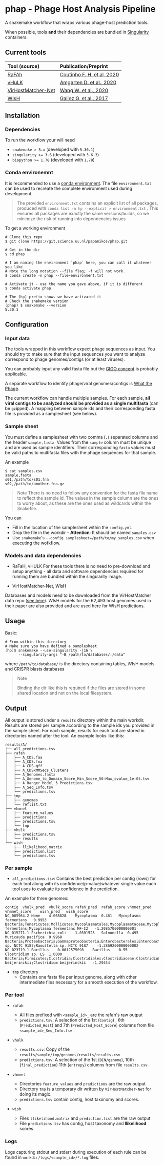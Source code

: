 # phap - Phage Host Analysis Pipeline

A snakemake workflow that wraps various phage-host prediction tools.

When possible, tools **and** their dependencies are bundled in 
[Singularity](https://sylabs.io/) containers.

## Current tools

|Tool (source) | Publication/Preprint |
|:------|:------|
[RaFAh](https://sourceforge.net/projects/rafah/)|[Coutinho F. H. et al. 2020](https://www.biorxiv.org/content/10.1101/2020.09.25.313155v1?rss=1)
[vHuLK](https://github.com/LaboratorioBioinformatica/vHULK)|[Amgarten D. et al., 2020](https://www.biorxiv.org/content/10.1101/2020.12.06.413476v1)
[VirHostMatcher-Net](https://github.com/WeiliWw/VirHostMatcher-Net)|[Wang W. et al., 2020](https://doi.org/10.1093/nargab/lqaa044])
[WIsH](https://github.com/soedinglab/WIsH)|[Galiez G. et al., 2017](https://academic.oup.com/bioinformatics/article/33/19/3113/3964377)


## Installation

### Dependencies

To run the workflow your will need
- `snakemake > 5.x` (developed with `5.30.1`)
- `singularity >= 3.6` (developed with `3.6.3`)
- `biopython >= 1.78` (developed with `1.78`)

### Conda environemnt

It is recommended to use a [conda environment](https://docs.conda.io/projects/conda/en/latest/).
The file `environment.txt` can be used to recreate the complete environment 
used during development.

> The provided `environment.txt` contains an explicit list of all packages,
> produced with `conda list -n hp --explicit > environment.txt` .
> This ensures all packages are exactly the same versions/builds, so we 
> minimize the risk of running into dependencies issues

To get a working environment
```
# Clone this repo
$ git clone https://git.science.uu.nl/papanikos/phap.git

# Get in the dir
$ cd phap

# I am naming the environment `phap` here, you can call it whatever you like
# Note the long notation --file flag; -f will not work.
$ conda create -n phap --file=environment.txt

# Activate it - use the name you gave above, if it is different
$ conda activate phap

# The (hp) prefix shows we have activated it
# Check the snakemake version
(phap) $ snakemake --version
5.30.1
```

## Configuration

### Input data

The tools wrapped in this workflow expect phage sequences as input.
You should try to make sure that the input sequences you want to analyze 
correspond to phage genomes/contigs (or at least viruses).

You can probably input any valid fasta file but the 
[GIGO concept](https://en.wikipedia.org/wiki/Garbage_in,_garbage_out) 
is probably applicable.


A separate workflow to identify phage/viral genomes/contigs is 
[What the Phage](https://github.com/replikation/What_the_Phage).

The current workflow can handle multiple samples. 
For each sample, **all viral contigs to be analyzed should be provided as a 
single multifasta** (can be `gz`ipped). 
A mapping between sample ids and their corresponding fasta file is provided as
a samplesheet (see below).

### Sample sheet

You must define a samplesheet with two comma (`,`) separated columns and the
header `sample,fasta`. Values from the `sample` column must be unique and
are used as sample identifiers. Their corresponding `fasta` values must be
valid paths to multifasta files with the phage sequences for that sample.

An example
```
$ cat samples.csv
sample,fasta
s01,/path/to/s01.fna
s02,/path/to/another.fna.gz
```

> Note
> There is no need to follow any convention for the fasta file name to 
> reflect the sample id. The values in the sample column are the ones to worry
> about, as these are the ones used as wildcards within the Snakefile.

You can
- Fill in the location of the samplesheet within the `config.yml`.
- Drop the file in the workdir - **Attention**: It should be named `samples.csv`
- Use `snakemake`'s `--config samplesheet=/path/to/my_samples.csv` when
executing the wofkflow.

### Models and data dependencies

* RaFaH, vHULK
For these tools there is no need to pre-download and setup anything - all 
data and software dependencies required for running them are bundled within 
the singularity image.

* VirHostMatcher-Net, WIsH 

Databases and models need to be downloaded from the VirHostMatcher data repo
([see here](https://github.com/WeiliWw/VirHostMatcher-Net#downloading)). 
WIsH models for the 62,493 host genomes used in their paper are also provided
and are used here for WIsH predictions.

## Usage

Basic:
```
# From within this directory
# Make sure you have defined a samplesheet
(hp)$ snakemake --use-singularity -j16 \
      --singularity-args "-B /path/to/databases/:/data"
```

where `/path/to/database/` is the directory containing tables, WIsH models and
CRISPR blasts databases 

> Note
> 
> Binding the dir like this is required if the files are stored in some 
> shared location and not on the local filesystem.

## Output

All output is stored under a `results` directory within the main workdir.
Results are stored per sample according to the sample ids you provided in the
sample sheet.
For each sample, results for each tool are stored in directories named after 
the tool. An example looks like this:

```
results/A/
├── all_predictions.tsv
├── rafah
│   ├── A_CDS.faa
│   ├── A_CDS.fna
│   ├── A_CDS.gff
│   ├── A_CDSxMMSeqs_Clusters
│   ├── A_Genomes.fasta
│   ├── A_Genome_to_Domain_Score_Min_Score_50-Max_evalue_1e-05.tsv
│   ├── A_Ranger_Model_3_Predictions.tsv
│   ├── A_Seq_Info.tsv
│   └── predictions.tsv
├── tmp
│   ├── genomes
│   └── reflist.txt
├── vhmnet
│   ├── feature_values
│   ├── predictions
│   ├── predictions.tsv
│   └── tmp
├── vhulk
│   ├── predictions.tsv
│   └── results
└── wish
    ├── llikelihood.matrix
	├── prediction.list
	└── predictions.tsv
```

### Per sample 

* `all_predictions.tsv`: Contains the best prediction per contig (rows) for 
each tool along with its confidence/p-value/whatever single value each tool 
uses to evaluate its confidence in the prediction.

An example for three genomes:

```
contig	vhulk_pred	vhulk_score	rafah_pred	rafah_score	vhmnet_pred	vhmnet_score	wish_pred	wish_score
NC_005964.2	None	4.068828	Mycoplasma	0.461	Mycoplasma fermentans	0.9953	Bacteria;Tenericutes;Mollicutes;Mycoplasmatales;Mycoplasmataceae;Mycoplasma;Mycoplasma fermentans;Mycoplasma fermentans MF-I2	-1.2085700000000001
NC_015271.1	Escherichia_coli	1.0301523	Salmonella	0.495	Muricauda pacifica	0.9968	Bacteria;Proteobacteria;Gammaproteobacteria;Enterobacterales;Enterobacteriaceae;Raoultella;Raoultella sp. NCTC 9187;Raoultella sp. NCTC 9187	-1.3869200000000002
NC_023719.1	Bacillus	0.0012575098	Bacillus	0.55	Clostridium sp. LS	1.0000	Bacteria;Firmicutes;Clostridia;Clostridiales;Clostridiaceae;Clostridium;Clostridium beijerinckii;Clostridium beijerinckii	-1.29454
```

* `tmp` directory
  * Contains one fasta file per input genome, along with other intermediate 
files necessary for a smooth execution of the workflow.

### Per tool

* `rafah`
  * All files prefixed with `<sample_id>_` are the rafah's raw output
  * `predictions.tsv`: A selection of the 1st (`Contig`) , 6th 
(`Predicted_Host`) and 7th (`Predicted_Host_Score`) columns from file 
`<sample_id>_Seq_Info.tsv`

* `vhulk`
  * `results.csv`: Copy of the `results/sample/tmp/genomes/results/results.csv`
  * `predictions.tsv`: A selection of the 1st (`BIN/genome`), 10th (`final_prediction`) 
11th (`entropy`) columns from file `results.csv`.

* `vhmnet`
  * Directories `feature_values` and `predictions` are the raw output
  * Directory `tmp` is a temporary dir written by `VirHostMatcher-Net` for 
doing its magic.
  * `predictions.tsv` contain contig, host taxonomy and scores.

* `wish`
  * Files `llikelihood.matrix` and `prediction.list` are the raw output
  * File `predictions.tsv` has contig, host taxonomy and **llikelihood** scores.

### Logs

Logs capturing stdout and stderr during execution of each rule can be found in
`workdir/logs/<sample_id>/*.log` files.

